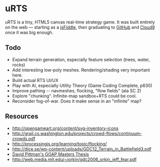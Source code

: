 # uRTS
uRTS is a tiny, HTML5 canvas real-time strategy game. It was built
entirely on the web &mdash; starting as a
<a href="http://jsfiddle.net/trydionel/p8u5s">jsFiddle</a>,
then graduating to
<a href="http://github.com/trydionel/urts">GitHub</a>
and
<a href="https://c9.io/trydionel/urts">Cloud9</a>
once it was big enough.

## Todo
- Expand terrain generation, especially feature selection (trees, water, rocks)
- Add interesting low-poly meshes. Rendering/shading very important here.
- Build actual RTS UI/UX
- Play with AI, especially Utility Theory (Game Coding Complete, p630)
- Improve pathing -- navmeshes, flocking, "flow fields" (ala SC 2)
- Explore "chunking". Infinite-map sandbox+RTS could be cool.
- Reconsider fog-of-war. Does it make sense in an "infinite" map?

## Resources
- http://opengameart.org/content/svg-inventory-icons
- http://grail.cs.washington.edu/projects/crowd-flows/continuum-crowds.pdf
- http://processingjs.org/learning/topic/flocking/
- http://dice.se/wp-content/uploads/GDC12_Terrain_in_Battlefield3.pdf
- [David Pittman's GOAP Masters Thesis](https://docs.google.com/viewer?a=v&q=cache:LDqL1XebNe4J:www.dphrygian.com/bin/David-Pittman-GOAP-Masters-Thesis.doc+&hl=en&gl=us&pid=bl&srcid=ADGEESh9buMYzGAD1ON759QRE-bE5wC2ND33G6oa26ehiN2kFdbgUzXkWLw1VAlSmmlGk2N_ilpfJJNSAVBfVM8ggDFSQXq7zaHZD_K-dTCsW1t4clGWTY006HTp9dkzbQwtXUeKg12N&sig=AHIEtbRrT1vN5x0WFfgZAyI__285_M0T3Q)
- http://web.media.mit.edu/~jorkin/gdc2006_orkin_jeff_fear.pdf